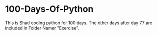 # 100-Days-Of-Python
This is Shad coding python for 100 days. The other days after day 77 are included in Folder Namer "Exercise".

